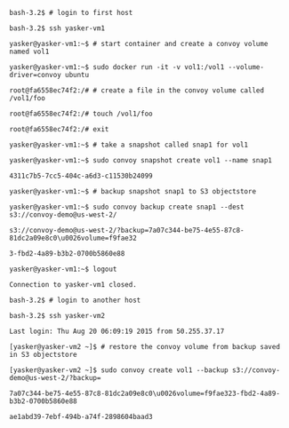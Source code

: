 `bash-3.2$ # login to first host`

`bash-3.2$ ssh yasker-vm1`

`yasker@yasker-vm1:~$ # start container and create a convoy volume named vol1`

`yasker@yasker-vm1:~$ sudo docker run -it -v vol1:/vol1 --volume-driver=convoy ubuntu`

`root@fa6558ec74f2:/# # create a file in the convoy volume called /vol1/foo`

`root@fa6558ec74f2:/# touch /vol1/foo`

`root@fa6558ec74f2:/# exit`

`yasker@yasker-vm1:~$ # take a snapshot called snap1 for vol1`

`yasker@yasker-vm1:~$ sudo convoy snapshot create vol1 --name snap1`

`4311c7b5-7cc5-404c-a6d3-c11530b24099`

`yasker@yasker-vm1:~$ # backup snapshot snap1 to S3 objectstore`

`yasker@yasker-vm1:~$ sudo convoy backup create snap1 --dest s3://convoy-demo@us-west-2/`

`s3://convoy-demo@us-west-2/?backup=7a07c344-be75-4e55-87c8-81dc2a09e8c0\u0026volume=f9fae32`

`3-fbd2-4a89-b3b2-0700b5860e88`

`yasker@yasker-vm1:~$ logout`

`Connection to yasker-vm1 closed.`

`bash-3.2$ # login to another host`

`bash-3.2$ ssh yasker-vm2`

`Last login: Thu Aug 20 06:09:19 2015 from 50.255.37.17`

`[yasker@yasker-vm2 ~]$ # restore the convoy volume from backup saved in S3 objectstore`

`[yasker@yasker-vm2 ~]$ sudo convoy create vol1 --backup s3://convoy-demo@us-west-2/?backup=`

`7a07c344-be75-4e55-87c8-81dc2a09e8c0\u0026volume=f9fae323-fbd2-4a89-b3b2-0700b5860e88`

`ae1abd39-7ebf-494b-a74f-2898604baad3`


